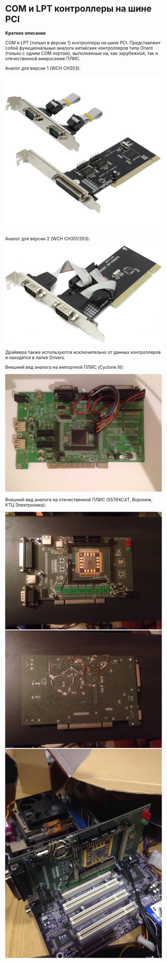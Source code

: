 # COM и LPT контроллеры на шине PCI

**Краткое описание**

COM и LPT (только в версии 1) контроллеры на шине PCI. Представляют собой функциональные аналоги 
китайских контроллеров типа Orient (только с одним COM портом), выполненные на, как зарубежной,
так и отечественной микросхеме ПЛИС.

Аналог для версии 1 (WCH CH353):

![](/README.images/1.jpg)

Аналог для версии 2 (WCH CH351/353):

![](/README.images/2.jpg)

Драйвера также используются исключительно от данных контроллеров и находятся в папке Drivers.

Внешний вид аналога на импортной ПЛИС (Cyclone III):

![](/README.images/3.jpg)

Внешний вид аналога на отечественной ПЛИС (5576ХС4Т, Воронеж, КТЦ Электроника):

![](/README.images/4.jpg)
![](/README.images/5.jpg)
![](/README.images/6.jpg)




